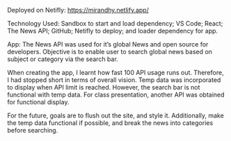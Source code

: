 Deployed on Netifly: https://mirandhy.netlify.app/

Technology Used:
Sandbox to start and load dependency; VS Code; React; The News API; GitHub; Netifly to deploy; and loader dependency for app. 

App:
The News API was used for it’s global News and open source for developers. Objective is to enable user to search global news based on subject or category via the search bar. 

When creating the app, I learnt how fast 100 API usage runs out. Therefore, I had stopped short in terms of overall vision. Temp data was incorporated to display when API limit is reached. However, the search bar is not functional with temp data. For class presentation, another API was obtained for functional display. 

For the future, goals are to flush out the site, and style it. Additionally, make the temp data functional if possible, and break the news into categories before searching. 
